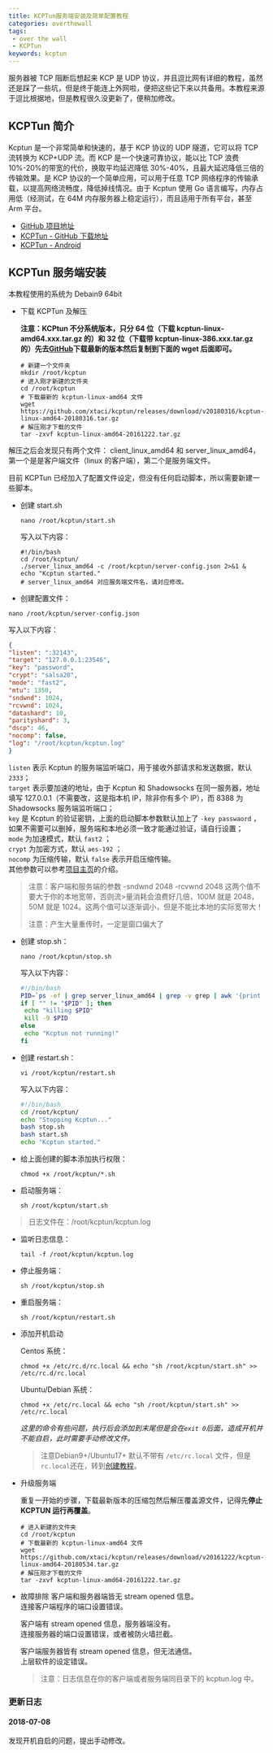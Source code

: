 ```yaml
---
title: KCPTun服务端安装及简单配置教程
categories: overthewall
tags: 
 - over the wall
 - KCPTun
keywords: kcptun
---
```


服务器被 TCP 阻断后想起来 KCP 是 UDP 协议，并且逗比网有详细的教程，虽然还是踩了一些坑，但是终于能连上外网啦，便把这些记下来以共备用。本教程来源于逗比根据地，但是教程很久没更新了，便稍加修改。

<!-- more -->

## KCPTun 简介

Kcptun 是一个非常简单和快速的，基于 KCP 协议的 UDP 隧道，它可以将 TCP 流转换为 KCP+UDP 流。而 KCP 是一个快速可靠协议，能以比 TCP 浪费 10%-20%的带宽的代价，换取平均延迟降低 30%-40%，且最大延迟降低三倍的传输效果。是 KCP 协议的一个简单应用，可以用于任意 TCP 网络程序的传输承载，以提高网络流畅度，降低掉线情况。由于 Kcptun 使用 Go 语言编写，内存占用低（经测试，在 64M 内存服务器上稳定运行），而且适用于所有平台，甚至 Arm 平台。

- [GitHub 项目地址](https://github.com/xtaci/kcptun)
- [KCPTun - GitHub 下载地址](https://github.com/xtaci/kcptun/releases)
- [KCPTun - Android](https://github.com/shadowsocks/kcptun-android/releases)

## KCPTun 服务端安装

本教程使用的系统为 Debain9 64bit

- 下载 KCPTun 及解压

  **注意：KCPtun 不分系统版本，只分 64 位（下载 kcptun-linux-amd64.xxx.tar.gz 的）和 32 位（下载带 kcptun-linux-386.xxx.tar.gz 的）先去[GitHub](https://github.com/xtaci/kcptun/releases)下载最新的版本然后复制到下面的 wget 后面即可。**

  ```shell
  # 新建一个文件夹
  mkdir /root/kcptun
  # 进入刚才新建的文件夹
  cd /root/kcptun
  # 下载最新的 kcptun-linux-amd64 文件
  wget https://github.com/xtaci/kcptun/releases/download/v20180316/kcptun-linux-amd64-20180316.tar.gz
  # 解压刚才下载的文件
  tar -zxvf kcptun-linux-amd64-20161222.tar.gz
  ```

解压之后会发现只有两个文件： client_linux_amd64 和 server_linux_amd64，第一个是是客户端文件（linux 的客户端），第二个是服务端文件。

目前 KCPTun 已经加入了配置文件设定，但没有任何启动脚本，所以需要新建一些脚本。

- 创建 start.sh

  ```shell
  nano /root/kcptun/start.sh
  ```

  写入以下内容：

  ```shell
  #!/bin/bash
  cd /root/kcptun/
  ./server_linux_amd64 -c /root/kcptun/server-config.json 2>&1 &
  echo "Kcptun started."
  # server_linux_amd64 对应服务端文件名，请对应修改。
  ```

- 创建配置文件：

```shell
nano /root/kcptun/server-config.json
```

写入以下内容：

```json
{
"listen": ":32143",
"target": "127.0.0.1:23546",
"key": "password",
"crypt": "salsa20",
"mode": "fast2",
"mtu": 1350,
"sndwnd": 1024,
"rcvwnd": 1024,
"datashard": 10,
"parityshard": 3,
"dscp": 46,
"nocomp": false,
"log": "/root/kcptun/kcptun.log"
}
```

`listen` 表示 Kcptun 的服务端监听端口，用于接收外部请求和发送数据，默认 `2333`；  
 `target` 表示要加速的地址，由于 Kcptun 和 Shadowsocks 在同一服务器，地址填写 127.0.0.1（不需要改，这是指本机 IP，除非你有多个 IP），而 8388 为 Shadowsocks 服务端监听端口；  
 `key` 是 Kcptun 的验证密钥，上面的启动脚本参数默认加上了 `-key passwaord` ，如果不需要可以删掉，服务端和本地必须一致才能通过验证，请自行设置；  
 `mode` 为加速模式，默认 `fast2` ；  
 `crypt` 为加密方式，默认 `aes-192` ；  
 `nocomp` 为压缩传输，默认 `false` 表示开启压缩传输。  
 其他参数可以参考[项目主页](https://github.com/xtaci/kcptun)的介绍。

> 注意：客户端和服务端的参数 -sndwnd 2048 -rcvwnd 2048 这两个值不要大于你的本地宽带，否则流>量消耗会浪费好几倍，100M 就是 2048，50M 就是 1024。这两个值可以逐渐调小，但是不能比本地的实际宽带大！
>
> 注意：产生大量重传时，一定是窗口偏大了

- 创建 stop.sh：

  ```shell
  nano /root/kcptun/stop.sh
  ```

  写入以下内容：

  ```bash
  #!/bin/bash
  PID=`ps -ef | grep server_linux_amd64 | grep -v grep | awk '{print $2}'`
  if [ "" != "$PID" ]; then
   echo "killing $PID"
   kill -9 $PID
  else
   echo "Kcptun not running!"
  fi
  ```

- 创建 restart.sh：

  ```shell
  vi /root/kcptun/restart.sh
  ```

  写入以下内容：

  ```bash
  #!/bin/bash
  cd /root/kcptun/
  echo "Stopping Kcptun..."
  bash stop.sh
  bash start.sh
  echo "Kcptun started."
  ```

- 给上面创建的脚本添加执行权限：

  ```shell
  chmod +x /root/kcptun/*.sh
  ```

- 启动服务端：

  ```shell
  sh /root/kcptun/start.sh
  ```

> 日志文件在：/root/kcptun/kcptun.log

- 监听日志信息：

  ```shell
  tail -f /root/kcptun/kcptun.log
  ```

- 停止服务端：

  ```shell
  sh /root/kcptun/stop.sh
  ```

- 重启服务端：

  ```shell
  sh /root/kcptun/restart.sh
  ```

- 添加开机启动

  Centos 系统：

  ```shell
  chmod +x /etc/rc.d/rc.local && echo "sh /root/kcptun/start.sh" >> /etc/rc.d/rc.local
  ```

  Ubuntu/Debian 系统：

  ```shell
  chmod +x /etc/rc.local && echo "sh /root/kcptun/start.sh" >> /etc/rc.local
  ```

  *这里的命令有些问题，执行后会添加到末尾但是会在`exit 0`后面，造成开机并不能自启，此时需要手动修改文件。*

  >注意Debian9+/Ubuntu17+ 默认不带有 `/etc/rc.local` 文件，但是`rc.local`还在，转到[创建教程](https://moonbegonia.github.io/blog/linux/debian/2018/06/23/Debain9&Ubuntu17%E8%A7%A3%E5%86%B3%E5%BC%80%E6%9C%BA%E5%90%AF%E5%8A%A8%E9%97%AE%E9%A2%98/)。

- 升级服务端

  重复一开始的步骤，下载最新版本的压缩包然后解压覆盖源文件，记得先**停止 KCPTUN 运行再覆盖**。

  ```shell
  # 进入新建的文件夹
  cd /root/kcptun
  # 下载最新的 kcptun-linux-amd64 文件
  wget https://github.com/xtaci/kcptun/releases/download/v20161222/kcptun-linux-amd64-20180534.tar.gz
  # 解压刚才下载的文件
  tar -zxvf kcptun-linux-amd64-20161222.tar.gz
  ```

- 故障排除
  客户端和服务器端皆无 stream opened 信息。  
  连接客户端程序的端口设置错误。

  客户端有 stream opened 信息，服务器端没有。  
  连接服务器的端口设置错误，或者被防火墙拦截。

  客户端服务器皆有 stream opened 信息，但无法通信。  
  上层软件的设定错误。

  > 注意：日志信息在你的客户端或者服务端同目录下的 kcptun.log 中。

### 更新日志

#### 2018-07-08

发现开机自启的问题，提出手动修改。
